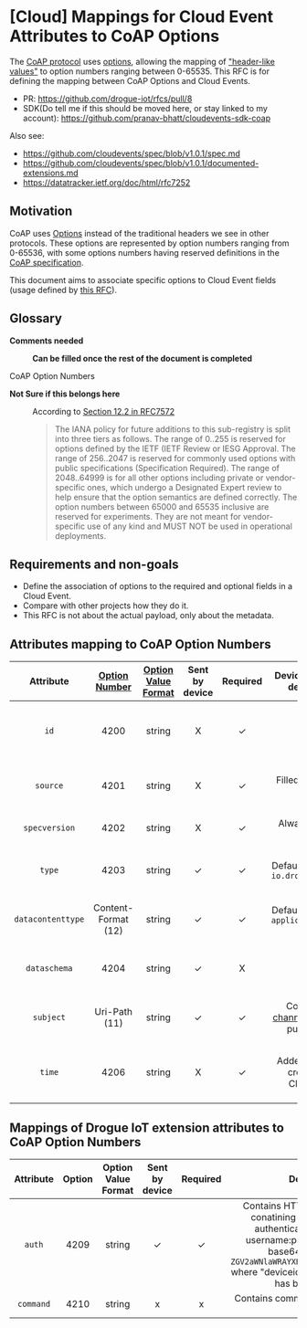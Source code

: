 # [Cloud] Mappings for Cloud Event Attributes to CoAP Options

The [CoAP protocol](https://datatracker.ietf.org/doc/html/rfc7252) uses [options](https://datatracker.ietf.org/doc/html/rfc7252#section-5.4), allowing the mapping of ["header-like values"](https://datatracker.ietf.org/doc/html/rfc7252#section-12.2) to option numbers ranging between 0-65535. This RFC is for defining the mapping between CoAP Options and Cloud Events.

* PR: https://github.com/drogue-iot/rfcs/pull/8
* SDK(Do tell me if this should be moved here, or stay linked to my account): https://github.com/pranav-bhatt/cloudevents-sdk-coap

Also see:

* https://github.com/cloudevents/spec/blob/v1.0.1/spec.md
* https://github.com/cloudevents/spec/blob/v1.0.1/documented-extensions.md
* https://datatracker.ietf.org/doc/html/rfc7252

## Motivation

CoAP uses [Options](https://datatracker.ietf.org/doc/html/rfc7252#section-5.4) instead of the traditional headers we see in other protocols. These options are represented by option numbers ranging from 0-65536, with some options numbers having reserved definitions in the [CoAP specification](https://datatracker.ietf.org/doc/html/rfc7252). 

This document aims to associate specific options to Cloud Event fields (usage defined by [this RFC](https://github.com/pranav-bhatt/rfcs/blob/main/active/0003-cloud-events-mapping.md)).

## Glossary

<dl>
<dt>

**Comments needed**
</dt>

<dd>

**Can be filled once the rest of the document is completed**
</dd>

<dt>CoAP Option Numbers 

**Not Sure if this belongs here**

</dt>
<dd>

According to [Section 12.2 in RFC7572](https://datatracker.ietf.org/doc/html/rfc7252#section-12.2)

> The IANA policy for future additions to this sub-registry is split into three tiers as follows. The range of 0..255 is reserved for options defined by the IETF (IETF Review or IESG Approval. The range of 256..2047 is reserved for commonly used options with public specifications (Specification Required). The range of 2048..64999 is for all other options including private or vendor-specific ones, which undergo a Designated Expert review to help ensure that the option semantics are defined correctly.  The option numbers between 65000 and 65535 inclusive are reserved for experiments. They are not meant for vendor-specific use of any kind and MUST NOT be used in operational deployments.
</dd>

</dl>

## Requirements and non-goals

* Define the association of options to the required and optional fields in a Cloud Event.
* Compare with other projects how they do it.
* This RFC is not about the actual payload, only about the metadata.

## Attributes mapping to CoAP Option Numbers

|     Attribute     |     [Option Number](https://datatracker.ietf.org/doc/html/rfc7252#section-12.2)    | [Option Value Format](https://datatracker.ietf.org/doc/html/rfc7252#section-12.2) | Sent by device | Required |                                                        Device-to-Cloud description                                                        |          Cloud-to-Device description         |
|:-----------------:|:-------------------:|:-------------------:|:--------------:|:--------:|:-----------------------------------------------------------------------------------------------------------------------------------------:|:--------------------------------------------:|
|        `id`       |         4200        |        string       |        X       |     ✓    |                                                                     -                                                                     | Option required for cloud-to-device commands |
|      `source`     |         4201        |        string       |        X       |     ✓    |            Filled with  [device id](https://github.com/drogue-iot/rfcs/blob/main/active/0003-cloud-events-mapping.md#device-id)           |    Filled with value present in CloudEvent   |
|   `specversion`   |         4202        |        string       |        X       |     ✓    |                                                           Always contains  `1.0`                                                          |            Always contains  `1.0`            |
|       `type`      |         4203        |        string       |        ✓       |     ✓    |                                                  Default value being `io.drogue.event.v1`                                                 |    Filled with value present in CloudEvent   |
| `datacontenttype` | Content-Format (12) |        string       |        ✓       |     ✓    |                                               Default value being `application/octet-stream`                                              |    Filled with value present in CloudEvent   |
|    `dataschema`   |         4204        |        string       |        ✓       |     X    |                                                                     -                                                                     |    Filled with value present in CloudEvent   |
|     `subject`     |    Uri-Path (11)    |        string       |        ✓       |     ✓    | Contains the [channel](https://github.com/drogue-iot/rfcs/blob/main/active/0003-cloud-events-mapping.md#glossary) the device published to |     Filled with value present in CloudEvent     |
|       `time`      |         4206        |        string       |        X       |     ✓    |                                                  Added at service creating the CloudEvent                                                 |   Added at service creating the CloudEvent   |

## Mappings of Drogue IoT extension attributes to CoAP Option Numbers

| Attribute | Option | Option Value Format | Sent by device | Required |                                          Description                                          |
|:---------:|:------:|:-------------------:|:--------------:|:--------:|:---------------------------------------------------------------------------------------------:|
|   `auth`  |  4209  |        string       |        ✓       |     ✓    | Contains HTTP Auth style header conatining details such as the authentication type, and the username:password encoded in base64. For eg: `Basic ZGV2aWNlaWRAYXBwbmFtZTpwYXNzd29yZA==` where "deviceid@appname:password" has been encoded |
|   `command`  |  4210  |        string       |        x       |     x    | Contains commands to be sent to the device |